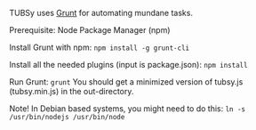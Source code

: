 TUBSy uses [Grunt][] for automating mundane tasks.

  [Grunt]: http://gruntjs.com

Prerequisite: Node Package Manager (npm)

Install Grunt with npm: `npm install -g grunt-cli`

Install all the needed plugins (input is package.json): `npm install`

Run Grunt: `grunt`
You should get a minimized version of tubsy.js (tubsy.min.js) in the out-directory.

Note! In Debian based systems, you might need to do this: `ln -s /usr/bin/nodejs /usr/bin/node`
